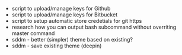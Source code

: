 * script to upload/manage keys for Github
* script to upload/manage keys for Bitbucket
* script to setup automatic store credetials for git https
* research how you can output bash subcommand without overriting master command
* sddm - better (simpler) theme based on existing?
* sddm - save existing theme (deepin)
